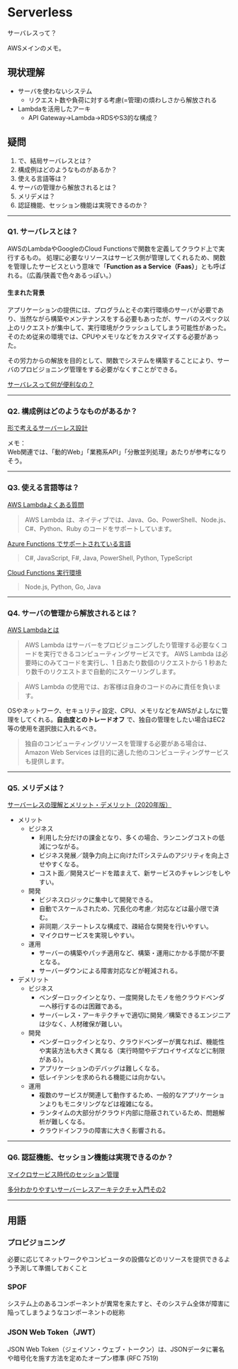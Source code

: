 # Serverless

サーバレスって？

AWSメインのメモ。

## 現状理解
- サーバを使わないシステム
  - リクエスト数や負荷に対する考慮(=管理)の煩わしさから解放される
- Lambdaを活用したアーキ
  - API Gateway→Lambda→RDSやS3的な構成？

## 疑問

1. で、結局サーバレスとは？
1. 構成例はどのようなものがあるか？
1. 使える言語等は？
1. サーバの管理から解放されるとは？
1. メリデメは？
1. 認証機能、セッション機能は実現できるのか？

---

### Q1. サーバレスとは？
AWSのLambdaやGoogleのCloud Functionsで関数を定義してクラウド上で実行するもの。
処理に必要なリソースはサービス側が管理してくれるため、関数を管理したサービスという意味で「**Function as a Service（Faas）**」とも呼ばれる。（広義/狭義で色々あるっぽい。）

#### 生まれた背景

アプリケーションの提供には、プログラムとその実行環境のサーバが必要であり、当然ながら構築やメンテナンスをする必要もあったが、サーバのスペック以上のリクエストが集中して、実行環境がクラッシュしてしまう可能性があった。
そのため従来の環境では、CPUやメモリなどをカスタマイズする必要があった。

その労力からの解放を目的として、関数でシステムを構築することにより、サーバのプロビジョニング管理をする必要がなくすことができる。

[サーバレスって何が便利なの？](https://aws.amazon.com/jp/builders-flash/202003/awsgeek-serverless/)

---

### Q2. 構成例はどのようなものがあるか？

[形で考えるサーバーレス設計](https://aws.amazon.com/jp/serverless/patterns/serverless-pattern/)

メモ：  
Web関連では、「動的Web」「業務系API」「分散並列処理」あたりが参考になりそう。

---

### Q3. 使える言語等は？

[AWS Lambdaよくある質問](https://aws.amazon.com/jp/lambda/faqs/#:~:text=AWS%20Lambda%20%E3%81%AF%E3%80%81%E3%83%8D%E3%82%A4%E3%83%86%E3%82%A3%E3%83%96%E3%81%A7%E3%81%AF,%E3%82%92%E6%8F%90%E4%BE%9B%E3%81%97%E3%81%A6%E3%81%84%E3%81%BE%E3%81%99%E3%80%82)

> AWS Lambda は、ネイティブでは、Java、Go、PowerShell、Node.js、C#、Python、Ruby のコードをサポートしています。

[Azure Functions でサポートされている言語](https://docs.microsoft.com/ja-jp/azure/azure-functions/supported-languages)

> C#, JavaScript, F#, Java, PowerShell, Python, TypeScript

[Cloud Functions 実行環境](https://cloud.google.com/functions/docs/concepts/exec?hl=ja)

> Node.js, Python, Go, Java

---

### Q4. サーバの管理から解放されるとは？

[AWS Lambdaとは](https://docs.aws.amazon.com/ja_jp/lambda/latest/dg/welcome.html)

> AWS Lambda はサーバーをプロビジョニングしたり管理する必要なくコードを実行できるコンピューティングサービスです。 AWS Lambda は必要時にのみてコードを実行し、1 日あたり数個のリクエストから 1 秒あたり数千のリクエストまで自動的にスケーリングします。

> AWS Lambda の使用では、お客様は自身のコードのみに責任を負います。

OSやネットワーク、セキュリティ設定、CPU、メモリなどをAWSがよしなに管理をしてくれる。**自由度とのトレードオフ** で、独自の管理をしたい場合はEC2等の使用を選択肢に入れるべき。

> 独自のコンピューティングリソースを管理する必要がある場合は、Amazon Web Services は目的に適した他のコンピューティングサービスも提供します。

---

### Q5. メリデメは？

[サーバーレスの理解とメリット・デメリット（2020年版）](https://qiita.com/takanorig/items/3a3a0b43b5be5b4a124f)

- メリット
  - ビジネス
    - 利用した分だけの課金となり、多くの場合、ランニングコストの低減につながる。
    - ビジネス発展／競争力向上に向けたITシステムのアジリティを向上させやすくなる。
    - コスト面／開発スピードを踏まえて、新サービスのチャレンジをしやすい。
  - 開発
    - ビジネスロジックに集中して開発できる。
    - 自動でスケールされため、冗長化の考慮／対応などは最小限で済む。
    - 非同期／ステートレスな構成で、疎結合な開発を行いやすい。
    - マイクロサービスを実現しやすい。
  - 運用
    - サーバーの構築やパッチ適用など、構築・運用にかかる手間が不要となる。
    - サーバーダウンによる障害対応などが軽減される。
- デメリット
  - ビジネス
    - ベンダーロックインとなり、一度開発したモノを他クラウドベンダーへ移行するのは困難である。
    - サーバーレス・アーキテクチャで適切に開発／構築できるエンジニアは少なく、人材確保が難しい。
  - 開発
    - ベンダーロックインとなり、クラウドベンダーが異なれば、機能性や実装方法も大きく異なる（実行時間やデプロイサイズなどに制限がある）。
    - アプリケーションのデバッグは難しくなる。
    - 低レイテンシを求められる機能には向かない。
  - 運用
    - 複数のサービスが関連して動作するため、一般的なアプリケーションよりもモニタリングなどは複雑になる。
    - ランタイムの大部分がクラウド内部に隠蔽されているため、問題解析が難しくなる。
    - クラウドインフラの障害に大きく影響される。

---

### Q6. 認証機能、セッション機能は実現できるのか？

[マイクロサービス時代のセッション管理](https://engineer.retty.me/entry/2019/12/21/171549)

[多分わかりやすいサーバーレスアーキテクチャ入門その2](https://tech-lab.sios.jp/archives/11110)

---

## 用語

### プロビジョニング
必要に応じてネットワークやコンピュータの設備などのリソースを提供できるよう予測して準備しておくこと

### SPOF
システム上のあるコンポーネントが異常を来たすと、そのシステム全体が障害に陥ってしまうようなコンポーネントの総称

### JSON Web Token（JWT）
JSON Web Token（ジェイソン・ウェブ・トークン）は、JSONデータに署名や暗号化を施す方法を定めたオープン標準 (RFC 7519)